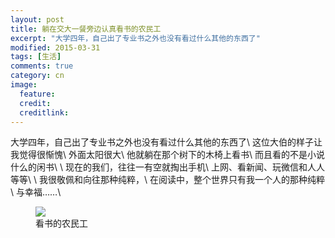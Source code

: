 ```yaml
---
layout: post
title: 躺在交大一餐旁边认真看书的农民工
excerpt: "大学四年，自己出了专业书之外也没有看过什么其他的东西了"
modified: 2015-03-31
tags: [生活]
comments: true
category: cn
image:
  feature: 
  credit: 
  creditlink: 
---
```

大学四年，自己出了专业书之外也没有看过什么其他的东西了\\
这位大伯的样子让我觉得很惭愧\\
外面太阳很大\\
他就躺在那个树下的木椅上看书\\
而且看的不是小说什么的闲书\\
\\
现在的我们，往往一有空就掏出手机\\
上网、看新闻、玩微信和人人等等\\
\\
我很敬佩和向往那种纯粹，\\
在阅读中，整个世界只有我一个人的那种纯粹\\
与幸福……\\

<figure>
  <a href="http://{{ site.url }}/images/oldposts/17037126362_645d220b5d_o.jpg"><img src="http://{{ site.url }}/images/oldposts/17037126362_645d220b5d_o.jpg"></a>
  <figcaption>看书的农民工</figcaption>
</figure>